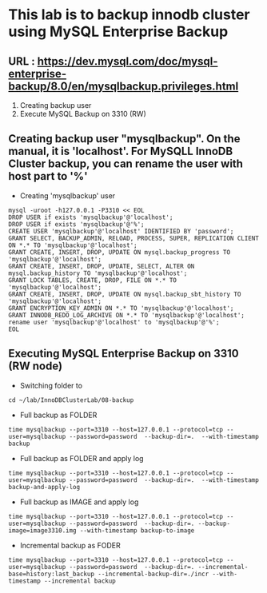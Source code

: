 # This lab is to backup innodb cluster using MySQL Enterprise Backup
## URL : https://dev.mysql.com/doc/mysql-enterprise-backup/8.0/en/mysqlbackup.privileges.html
1. Creating backup user
2. Execute MySQL Backup on 3310 (RW)


## Creating backup user "mysqlbackup".   On the manual, it is 'localhost'.  For MySQLL InnoDB Cluster backup, you can rename the user with host part to '%'

  * Creating 'mysqlbackup' user 
```
mysql -uroot -h127.0.0.1 -P3310 << EOL
DROP USER if exists 'mysqlbackup'@'localhost';
DROP USER if exists 'mysqlbackup'@'%';
CREATE USER 'mysqlbackup'@'localhost' IDENTIFIED BY 'password';
GRANT SELECT, BACKUP_ADMIN, RELOAD, PROCESS, SUPER, REPLICATION CLIENT ON *.* TO 'mysqlbackup'@'localhost';
GRANT CREATE, INSERT, DROP, UPDATE ON mysql.backup_progress TO 'mysqlbackup'@'localhost'; 
GRANT CREATE, INSERT, DROP, UPDATE, SELECT, ALTER ON mysql.backup_history TO 'mysqlbackup'@'localhost';
GRANT LOCK TABLES, CREATE, DROP, FILE ON *.* TO 'mysqlbackup'@'localhost';
GRANT CREATE, INSERT, DROP, UPDATE ON mysql.backup_sbt_history TO 'mysqlbackup'@'localhost';
GRANT ENCRYPTION_KEY_ADMIN ON *.* TO 'mysqlbackup'@'localhost';
GRANT INNODB_REDO_LOG_ARCHIVE ON *.* TO 'mysqlbackup'@'localhost';
rename user 'mysqlbackup'@'localhost' to 'mysqlbackup'@'%';
EOL
```

## Executing MySQL Enterprise Backup on 3310 (RW node)
  * Switching folder to 
```
cd ~/lab/InnoDBClusterLab/08-backup
```

  * Full backup as FOLDER
```
time mysqlbackup --port=3310 --host=127.0.0.1 --protocol=tcp --user=mysqlbackup --password=password  --backup-dir=.  --with-timestamp backup
```

  * Full backup as FOLDER and apply log
```
time mysqlbackup --port=3310 --host=127.0.0.1 --protocol=tcp --user=mysqlbackup --password=password  --backup-dir=.  --with-timestamp backup-and-apply-log
```

  * Full backup as IMAGE and apply log
```
time mysqlbackup --port=3310 --host=127.0.0.1 --protocol=tcp --user=mysqlbackup --password=password  --backup-dir=. --backup-image=image3310.img --with-timestamp backup-to-image
```

  * Incremental backup as FODER 
```
time mysqlbackup --port=3310 --host=127.0.0.1 --protocol=tcp --user=mysqlbackup --password=password  --backup-dir=. --incremental-base=history:last_backup --incremental-backup-dir=./incr --with-timestamp --incremental backup
```

